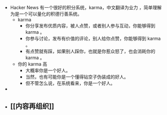 - Hacker News 有一个很好的积分系统，karma，中文翻译为业力 ，简单理解为是一个可以量化的积德行善系统。
	- karma
		- 你分享发布优质内容，被人点赞，或者别人参与互动，你能够得到 karma 。
		- 你参与讨论，发布有价值的评论，别人给你点赞，你能够得到 karma 。
		- 有点赞就有踩，如果别人踩你，也就是你惹众怒了，也会消耗你的 karma 。
	- 你的 karma 高
		- 大概率你是一个好人。
		- 当然，也有可能你是一个懂得钻空子伪装成的好人。
		- 但不管怎么说，在系统看来，你是一个好人。
-
- [[内容再组织]]
	-